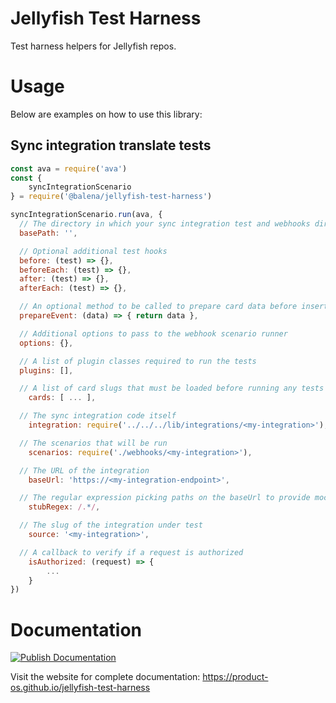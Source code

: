 # Jellyfish Test Harness

Test harness helpers for Jellyfish repos.

# Usage

Below are examples on how to use this library:

## Sync integration translate tests

```js
const ava = require('ava')
const {
	syncIntegrationScenario
} = require('@balena/jellyfish-test-harness')

syncIntegrationScenario.run(ava, {
  // The directory in which your sync integration test and webhooks directory are located
  basePath: '',

  // Optional additional test hooks
  before: (test) => {},
  beforeEach: (test) => {},
  after: (test) => {},
  afterEach: (test) => {},

  // An optional method to be called to prepare card data before inserting it
  prepareEvent: (data) => { return data },

  // Additional options to pass to the webhook scenario runner
  options: {},

  // A list of plugin classes required to run the tests
  plugins: [],

  // A list of card slugs that must be loaded before running any tests
	cards: [ ... ],

  // The sync integration code itself
	integration: require('../../../lib/integrations/<my-integration>'),

  // The scenarios that will be run
	scenarios: require('./webhooks/<my-integration>'),

  // The URL of the integration
	baseUrl: 'https://<my-integration-endpoint>',

  // The regular expression picking paths on the baseUrl to provide mock responses to
	stubRegex: /.*/,

  // The slug of the integration under test
	source: '<my-integration>',

  // A callback to verify if a request is authorized
	isAuthorized: (request) => {
		...
	}
})
```

# Documentation

[![Publish Documentation](https://github.com/product-os/jellyfish-test-harness/actions/workflows/publish-docs.yml/badge.svg)](https://github.com/product-os/jellyfish-test-harness/actions/workflows/publish-docs.yml)

Visit the website for complete documentation: https://product-os.github.io/jellyfish-test-harness

